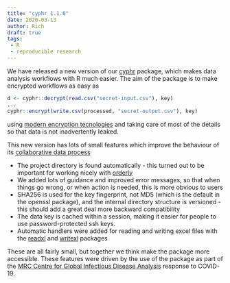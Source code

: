 ```yaml
---
title: "cyphr 1.1.0"
date: 2020-03-13
author: Rich
draft: true
tags:
 - R
 - reproducible research
---
```


We have released a new version of our [cyphr](https://docs.ropensci.org/cyphr/) package, which makes data analysis workflows with R much easier.  The aim of the package is to make encrypted workflows as easy as

```r
d <- cyphr::decrypt(read.csv("secret-input.csv"), key)
...
cyphr::encrypt(write.csv(processed, "secret-output.csv"), key)
```

using [modern encryption tecnologies](https://github.com/jeroen/sodium) and taking care of most of the details so that data is not inadvertently leaked.

This new version has lots of small features which improve the behaviour of its [collaborative data process](https://docs.ropensci.org/cyphr/articles/data.html)

* The project directory is found automatically - this turned out to be important for working nicely with [orderly](https://vimc.github.io/orderly/)
* We added lots of guidance and improved error messages, so that when things go wrong, or when action is needed, this is more obvious to users
* SHA256 is used for the key fingerprint, not MD5 (which is the default in the openssl package), and the internal directory structure is versioned - this should add a great deal more backward compatibility
* The data key is cached within a session, making it easier for people to use password-protected ssh keys.
* Automatic handlers were added for reading and writing excel files with the [readxl](https://readxl.tidyverse.org/) and [writexl](https://docs.ropensci.org/writexl/) packages

These are all fairly small, but together we think make the package more accessible.  These features were driven by the use of the package as part of the [MRC Centre for Global Infectious Disease Analysis](https://www.imperial.ac.uk/mrc-global-infectious-disease-analysis) response to COVID-19.
